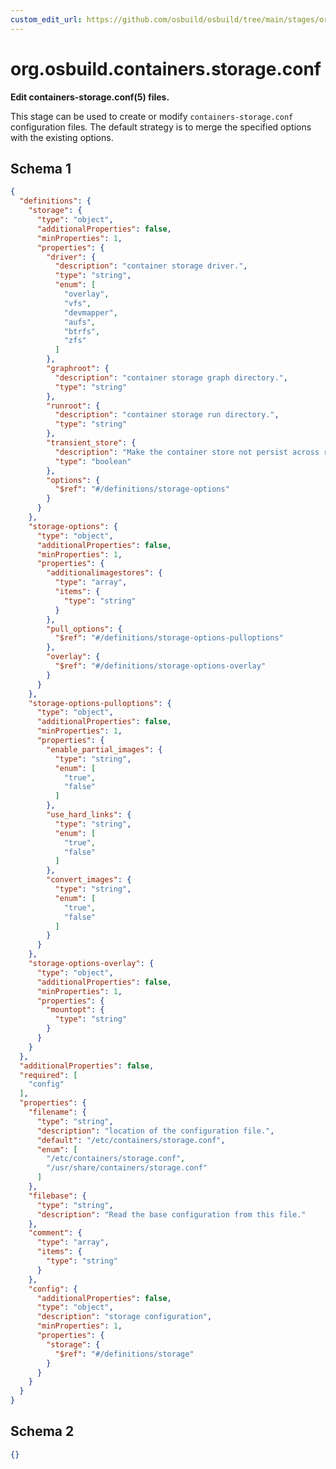 ```yaml
---
custom_edit_url: https://github.com/osbuild/osbuild/tree/main/stages/org.osbuild.containers.storage.conf.meta.json
---
```

# org.osbuild.containers.storage.conf
<!--
[//]: # ( DO NOT MODIFY THIS FILE! )
[//]: # ( This content is generated by `scripts/pull_osbuild_modules.py` )
[//]: # ( Rather change the source of this: https://github.com/osbuild/osbuild/tree/main/stages/org.osbuild.containers.storage.conf.meta.json )
-->

**Edit containers-storage.conf(5) files.**

This stage can be used to create or modify `containers-storage.conf`
configuration files. The default strategy is to merge the specified
options with the existing options.

## Schema 1

```json
{
  "definitions": {
    "storage": {
      "type": "object",
      "additionalProperties": false,
      "minProperties": 1,
      "properties": {
        "driver": {
          "description": "container storage driver.",
          "type": "string",
          "enum": [
            "overlay",
            "vfs",
            "devmapper",
            "aufs",
            "btrfs",
            "zfs"
          ]
        },
        "graphroot": {
          "description": "container storage graph directory.",
          "type": "string"
        },
        "runroot": {
          "description": "container storage run directory.",
          "type": "string"
        },
        "transient_store": {
          "description": "Make the container store not persist across reboot.",
          "type": "boolean"
        },
        "options": {
          "$ref": "#/definitions/storage-options"
        }
      }
    },
    "storage-options": {
      "type": "object",
      "additionalProperties": false,
      "minProperties": 1,
      "properties": {
        "additionalimagestores": {
          "type": "array",
          "items": {
            "type": "string"
          }
        },
        "pull_options": {
          "$ref": "#/definitions/storage-options-pulloptions"
        },
        "overlay": {
          "$ref": "#/definitions/storage-options-overlay"
        }
      }
    },
    "storage-options-pulloptions": {
      "type": "object",
      "additionalProperties": false,
      "minProperties": 1,
      "properties": {
        "enable_partial_images": {
          "type": "string",
          "enum": [
            "true",
            "false"
          ]
        },
        "use_hard_links": {
          "type": "string",
          "enum": [
            "true",
            "false"
          ]
        },
        "convert_images": {
          "type": "string",
          "enum": [
            "true",
            "false"
          ]
        }
      }
    },
    "storage-options-overlay": {
      "type": "object",
      "additionalProperties": false,
      "minProperties": 1,
      "properties": {
        "mountopt": {
          "type": "string"
        }
      }
    }
  },
  "additionalProperties": false,
  "required": [
    "config"
  ],
  "properties": {
    "filename": {
      "type": "string",
      "description": "location of the configuration file.",
      "default": "/etc/containers/storage.conf",
      "enum": [
        "/etc/containers/storage.conf",
        "/usr/share/containers/storage.conf"
      ]
    },
    "filebase": {
      "type": "string",
      "description": "Read the base configuration from this file."
    },
    "comment": {
      "type": "array",
      "items": {
        "type": "string"
      }
    },
    "config": {
      "additionalProperties": false,
      "type": "object",
      "description": "storage configuration",
      "minProperties": 1,
      "properties": {
        "storage": {
          "$ref": "#/definitions/storage"
        }
      }
    }
  }
}
```

## Schema 2

```json
{}
```
